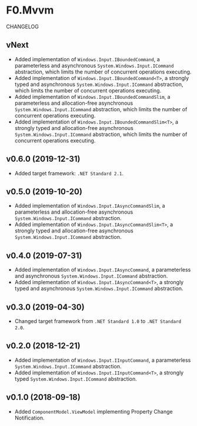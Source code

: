 # F0.Mvvm
CHANGELOG

## vNext
- Added implementation of `Windows.Input.IBoundedCommand`, a parameterless and asynchronous `System.Windows.Input.ICommand` abstraction, which limits the number of concurrent operations executing.
- Added implementation of `Windows.Input.IBoundedCommand<T>`, a strongly typed and asynchronous `System.Windows.Input.ICommand` abstraction, which limits the number of concurrent operations executing.
- Added implementation of `Windows.Input.IBoundedCommandSlim`, a parameterless and allocation-free asynchronous `System.Windows.Input.ICommand` abstraction, which limits the number of concurrent operations executing.
- Added implementation of `Windows.Input.IBoundedCommandSlim<T>`, a strongly typed and allocation-free asynchronous `System.Windows.Input.ICommand` abstraction, which limits the number of concurrent operations executing.

## v0.6.0 (2019-12-31)
- Added target framework: `.NET Standard 2.1`.

## v0.5.0 (2019-10-20)
- Added implementation of `Windows.Input.IAsyncCommandSlim`, a parameterless and allocation-free asynchronous `System.Windows.Input.ICommand` abstraction.
- Added implementation of `Windows.Input.IAsyncCommandSlim<T>`, a strongly typed and allocation-free asynchronous `System.Windows.Input.ICommand` abstraction.

## v0.4.0 (2019-07-31)
- Added implementation of `Windows.Input.IAsyncCommand`, a parameterless and asynchronous `System.Windows.Input.ICommand` abstraction.
- Added implementation of `Windows.Input.IAsyncCommand<T>`, a strongly typed and asynchronous `System.Windows.Input.ICommand` abstraction.

## v0.3.0 (2019-04-30)
- Changed target framework from `.NET Standard 1.0` to `.NET Standard 2.0`.

## v0.2.0 (2018-12-21)
- Added implementation of `Windows.Input.IInputCommand`, a parameterless `System.Windows.Input.ICommand` abstraction.
- Added implementation of `Windows.Input.IInputCommand<T>`, a strongly typed `System.Windows.Input.ICommand` abstraction.

## v0.1.0 (2018-09-18)
- Added `ComponentModel.ViewModel` implementing Property Change Notification.
